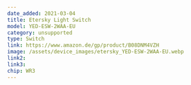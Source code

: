 ```yaml
---
date_added: 2021-03-04
title: Etersky Light Switch 
model: YED-ESW-2WAA-EU
category: unsupported
type: Switch
link: https://www.amazon.de/gp/product/B08DNM4VZH
image: /assets/device_images/etersky_YED-ESW-2WAA-EU.webp
link2: 
link3: 
chip: WR3
---
```

